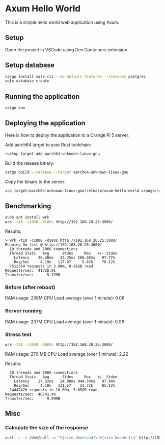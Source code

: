 # Axum Hello World

This is a simple hello world web application using Axum.

## Setup

Open the project in VSCode using Dev Containers extension.

## Setup database

```sh
cargo install sqlx-cli --no-default-features --features postgres
sqlx database create
```

## Running the application

```sh
cargo run
```

## Deploying the application

Here is how to deploy the application to a Orange Pi 5 server:

Add aarch64 target to your Rust toolchain:

```sh
rustup target add aarch64-unknown-linux-gnu
```

Build the release binary:

```sh
cargo build --release --target aarch64-unknown-linux-gnu
```

Copy the binary to the server:

```sh
scp target/aarch64-unknown-linux-gnu/release/axum-hello-world orange:~/axum-hello-world
```


## Benchmarking

```sh
sudo apt install wrk
wrk -t10 -c1000 -d180s http://192.168.20.25:3000/
```

Results:

```
> wrk -t10 -c1000 -d180s http://192.168.20.25:3000/
Running 3m test @ http://192.168.20.25:3000/
  10 threads and 1000 connections
  Thread Stats   Avg      Stdev     Max   +/- Stdev
    Latency    26.48ms   22.35ms 268.08ms   97.72%
    Req/Sec     4.19k   117.07     5.82k    78.12%
  7512554 requests in 3.00m, 0.91GB read
Requests/sec:  41728.01
Transfer/sec:      5.17MB
```

### Before (after reboot)

RAM usage: 238M
CPU Load average (over 1 minute): 0.06

### Server running

RAM usage: 237M
CPU Load average (over 1 minute): 0.06

### Stress test

```sh
wrk -t10 -c1000 -d600s http://192.168.20.25:3000/
```

RAM usage: 270 MB
CPU Load average (over 1 minute): 2.22

Results:

```
  10 threads and 1000 connections
  Thread Stats   Avg      Stdev     Max   +/- Stdev
    Latency    27.32ms   24.08ms 944.30ms   97.44%
    Req/Sec     4.10k   131.57    13.72k    85.12%
  24447420 requests in 10.00m, 5.85GB read
Requests/sec:  40741.48
Transfer/sec:      9.99MB
```


## Misc

### Calculate the size of the response

```sh
curl -s -o /dev/null -w "%{size_download}\n%{size_header}\n" http://192.168.20.25:3000/
```
